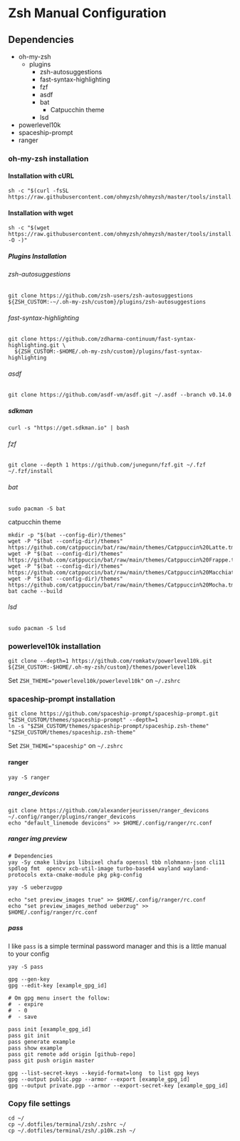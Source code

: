 # Zsh Manual Configuration

## Dependencies

- oh-my-zsh
  - plugins
    - zsh-autosuggestions
    - fast-syntax-highlighting
    - fzf
    - asdf
    - bat
      - Catpucchin theme
    - lsd
- powerlevel10k
- spaceship-prompt
- ranger

### oh-my-zsh installation

#### Installation with cURL

```shell
sh -c "$(curl -fsSL https://raw.githubusercontent.com/ohmyzsh/ohmyzsh/master/tools/install.sh)"
```

#### Installation with wget

```shell
sh -c "$(wget https://raw.githubusercontent.com/ohmyzsh/ohmyzsh/master/tools/install.sh -O -)"
```

##### Plugins Installation

###### zsh-autosuggestions

```shell
git clone https://github.com/zsh-users/zsh-autosuggestions ${ZSH_CUSTOM:-~/.oh-my-zsh/custom}/plugins/zsh-autosuggestions
```

###### fast-syntax-highlighting

```shell
git clone https://github.com/zdharma-continuum/fast-syntax-highlighting.git \
  ${ZSH_CUSTOM:-$HOME/.oh-my-zsh/custom}/plugins/fast-syntax-highlighting
```

###### asdf

```shell
git clone https://github.com/asdf-vm/asdf.git ~/.asdf --branch v0.14.0
```

##### sdkman

```shell
curl -s "https://get.sdkman.io" | bash
```

###### fzf

```shell
git clone --depth 1 https://github.com/junegunn/fzf.git ~/.fzf
~/.fzf/install
```

###### bat

```shell
sudo pacman -S bat
```

catpucchin theme

```shell
mkdir -p "$(bat --config-dir)/themes"
wget -P "$(bat --config-dir)/themes" https://github.com/catppuccin/bat/raw/main/themes/Catppuccin%20Latte.tmTheme
wget -P "$(bat --config-dir)/themes" https://github.com/catppuccin/bat/raw/main/themes/Catppuccin%20Frappe.tmTheme
wget -P "$(bat --config-dir)/themes" https://github.com/catppuccin/bat/raw/main/themes/Catppuccin%20Macchiato.tmTheme
wget -P "$(bat --config-dir)/themes" https://github.com/catppuccin/bat/raw/main/themes/Catppuccin%20Mocha.tmTheme
bat cache --build
```

###### lsd

```shell
sudo pacman -S lsd
```

### powerlevel10k installation

```shell
git clone --depth=1 https://github.com/romkatv/powerlevel10k.git ${ZSH_CUSTOM:-$HOME/.oh-my-zsh/custom}/themes/powerlevel10k
```

Set `ZSH_THEME="powerlevel10k/powerlevel10k"` on `~/.zshrc`

### spaceship-prompt installation

```shell
git clone https://github.com/spaceship-prompt/spaceship-prompt.git "$ZSH_CUSTOM/themes/spaceship-prompt" --depth=1
ln -s "$ZSH_CUSTOM/themes/spaceship-prompt/spaceship.zsh-theme" "$ZSH_CUSTOM/themes/spaceship.zsh-theme"
```

Set `ZSH_THEME="spaceship"` on `~/.zshrc`

#### ranger

```shell
yay -S ranger
```

##### ranger_devicons

```shell
git clone https://github.com/alexanderjeurissen/ranger_devicons ~/.config/ranger/plugins/ranger_devicons
echo "default_linemode devicons" >> $HOME/.config/ranger/rc.conf
```

##### ranger img preview

```shell
# Dependencies
yay -Sy cmake libvips libsixel chafa openssl tbb nlohmann-json cli11 spdlog fmt  opencv xcb-util-image turbo-base64 wayland wayland-protocols exta-cmake-module pkg pkg-config

yay -S ueberzugpp

echo "set preview_images true" >> $HOME/.config/ranger/rc.conf
echo "set preview_images_method ueberzug" >> $HOME/.config/ranger/rc.conf
```

##### pass

I like `pass` is a simple terminal password manager and this is a little manual to your config

```shell
yay -S pass

gpg --gen-key
gpg --edit-key [example_gpg_id]

# Om gpg menu insert the follow:
#  - expire
#  - 0
#  - save

pass init [example_gpg_id]
pass git init
pass generate example
pass show example
pass git remote add origin [github-repo]
pass git push origin master

gpg --list-secret-keys --keyid-format=long  to list gpg keys
gpg --output public.pgp --armor --export [example_gpg_id]
gpg --output private.pgp --armor --export-secret-key [example_gpg_id]
```

### Copy file settings

```shell
cd ~/
cp ~/.dotfiles/terminal/zsh/.zshrc ~/
cp ~/.dotfiles/terminal/zsh/.p10k.zsh ~/
```
